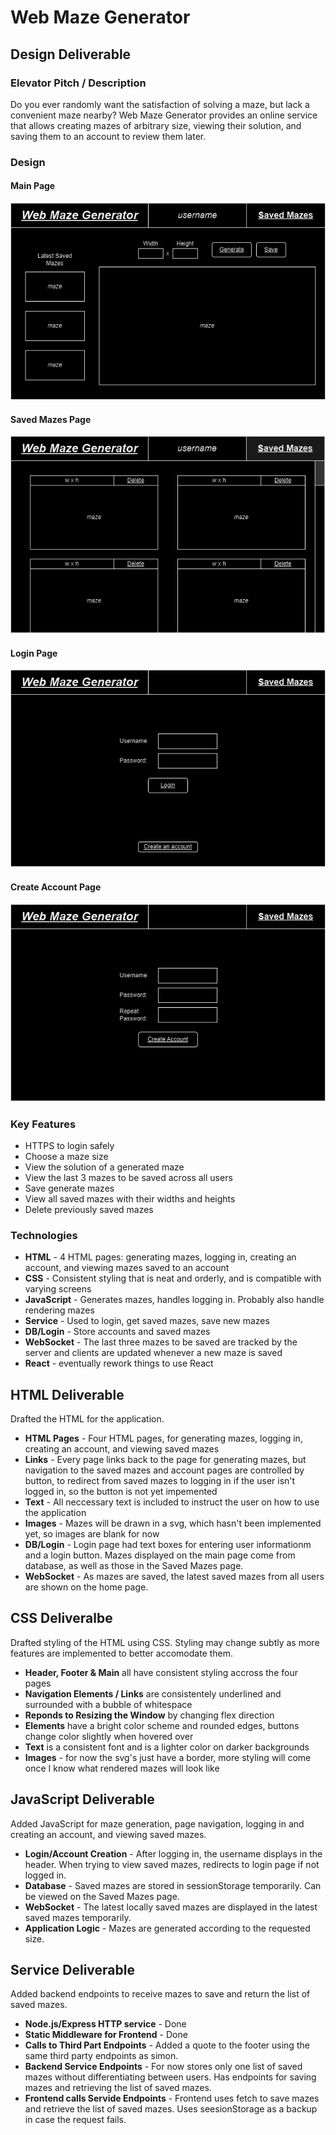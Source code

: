 # Web Maze Generator
## Design Deliverable
### Elevator Pitch / Description
Do you ever randomly want the satisfaction of solving a maze, but lack a convenient maze nearby? Web Maze Generator provides an online service that allows creating mazes of arbitrary size, viewing their solution, and saving them to an account to review them later.
### Design
#### Main Page
![Main Page Design](/layout/WebMazeGeneratorMainPage.png)
#### Saved Mazes Page
![Saved Mazes Design](/layout/WebMazeGeneratorSavedPage.png)
#### Login Page
![Login Page Design](/layout/WebMazeGeneratorLoginPage.png)
#### Create Account Page
![Create Account Design](/layout/WebMazeGeneratorCreateAccountPage.png)
### Key Features
- HTTPS to login safely
- Choose a maze size
- View the solution of a generated maze
- View the last 3 mazes to be saved across all users
- Save generate mazes
- View all saved mazes with their widths and heights
- Delete previously saved mazes
### Technologies
- **HTML** - 4 HTML pages: generating mazes, logging in, creating an account, and viewing mazes saved to an account
- **CSS** - Consistent styling that is neat and orderly, and is compatible with varying screens
- **JavaScript** - Generates mazes, handles logging in. Probably also handle rendering mazes
- **Service** - Used to login, get saved mazes, save new mazes
- **DB/Login** - Store accounts and saved mazes
- **WebSocket** - The last three mazes to be saved are tracked by the server and clients are updated whenever a new maze is saved
- **React** - eventually rework things to use React
## HTML Deliverable
Drafted the HTML for the application.
- **HTML Pages** - Four HTML pages, for generating mazes, logging in, creating an account, and viewing saved mazes
- **Links** - Every page links back to the page for generating mazes, but navigation to the saved mazes and account pages are controlled by button, to redirect from saved mazes to logging in if the user isn't logged in, so the button is not yet impemented
- **Text** - All neccessary text is included to instruct the user on how to use the application
- **Images** - Mazes will be drawn in a svg, which hasn't been implemented yet, so images are blank for now
- **DB/Login** - Login page had text boxes for entering user informationm and a login button. Mazes displayed on the main page come from database, as well as those in the Saved Mazes page.
- **WebSocket** - As mazes are saved, the latest saved mazes from all users are shown on the home page.
## CSS Deliveralbe
Drafted styling of the HTML using CSS. Styling may change subtly as more features are implemented to better accomodate them.
- **Header, Footer & Main** all have consistent styling accross the four pages
- **Navigation Elements / Links** are consistentely underlined and surrounded with a bubble of whitespace
- **Reponds to Resizing the Window** by changing flex direction
- **Elements** have a bright color scheme and rounded edges, buttons change color slightly when hovered over
- **Text** is a consistent font and is a lighter color on darker backgrounds
- **Images** - for now the svg's just have a border, more styling will come once I know what rendered mazes will look like
## JavaScript Deliverable
Added JavaScript for maze generation, page navigation, logging in and creating an account, and viewing saved mazes.
- **Login/Account Creation** - After logging in, the username displays in the header. When trying to view saved mazes, redirects to login page if not logged in.
- **Database** - Saved mazes are stored in sessionStorage temporarily. Can be viewed on the Saved Mazes page.
- **WebSocket** - The latest locally saved mazes are displayed in the latest saved mazes temporarily.
- **Application Logic** - Mazes are generated according to the requested size.
## Service Deliverable
Added backend endpoints to receive mazes to save and return the list of saved mazes.
- **Node.js/Express HTTP service** - Done
- **Static Middleware for Frontend** - Done
- **Calls to Third Part Endpoints** - Added a quote to the footer using the same third party endpoints as simon.
- **Backend Service Endpoints** - For now stores only one list of saved mazes without differentiating between users. Has endpoints for saving mazes and retrieving the list of saved mazes.
- **Frontend calls Servide Endpoints** - Frontend uses fetch to save mazes and retrieve the list of saved mazes. Uses seesionStorage as a backup in case the request fails.
